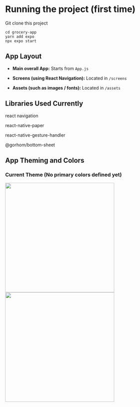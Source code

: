 # Running the project (first time)
Git clone this project
```
cd grocery-app
yarn add expo
npx expo start
```
## App Layout
- **Main overall App:** Starts from `App.js`

- **Screens (using React Navigation):** Located in `/screens`

- **Assets (such as images / fonts):** Located in `/assets`

## Libraries Used Currently

react navigation

react-native-paper

react-native-gesture-handler

@gorhom/bottom-sheet

## App Theming and Colors

### **Current Theme** (No primary colors defined yet)
<p float="left">
  <img src="https://github.com/sxfoo/grocery-app/assets/110796551/a17ccb6a-b6b6-4cf3-9d5c-be66b4ff9cf2" height="350" />
  <img src="https://github.com/sxfoo/grocery-app/assets/110796551/32f4f39a-326a-4f74-9210-0bc3b97eeb6c" height="350" />
</p>


